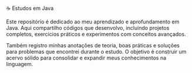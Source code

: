 ☕ Estudos em Java

Este repositório é dedicado ao meu aprendizado e aprofundamento em Java.
Aqui compartilho códigos que desenvolvo, incluindo projetos completos, exercícios práticos e experimentos com conceitos avançados.

Também registro minhas anotações de teoria, boas práticas e soluções para problemas que encontrei durante o estudo.
O objetivo é construir um acervo sólido para consolidar e expandir meus conhecimentos na linguagem.
